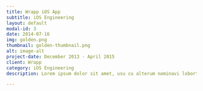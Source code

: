 ```yaml
---
title: Wrapp iOS App
subtitle: iOS Engineering
layout: default
modal-id: 3
date: 2014-07-16
img: golden.png
thumbnail: golden-thumbnail.png
alt: image-alt
project-date: December 2013 - April 2015
client: Wrapp
category: iOS Engineering
description: Lorem ipsum dolor sit amet, usu cu alterum nominavi lobortis. At duo novum diceret. Tantas apeirian vix et, usu sanctus postulant inciderint ut, populo diceret necessitatibus in vim. Cu eum dicam feugiat noluisse.

---
```

